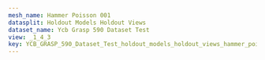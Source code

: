 ```yaml
---
mesh_name: Hammer Poisson 001
datasplit: Holdout Models Holdout Views
dataset_name: Ycb Grasp 590 Dataset Test
view: _1_4_3
key: YCB_GRASP_590_Dataset_Test_holdout_models_holdout_views_hammer_poisson_001__1_4_3
---
```


